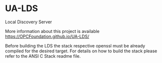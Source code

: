# UA-LDS
Local Discovery Server

More information about this project is available https://OPCFoundation.github.io/UA-LDS/

Before building the LDS the stack respective openssl must be already compiled for the desired target.
For details on how to build the stack please refer to the ANSI C Stack readme file.
